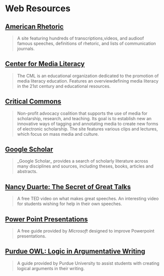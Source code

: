 # Web Resources

## [American Rhetoric](http://www.americanrhetoric.com/)

> A site featuring hundreds of transcriptions,videos, and audioof famous speeches, definitions of rhetoric, and lists of communication journals.

## [Center for Media Literacy](http://www.medialit.org/)

> The CML is an educational organization dedicated to the promotion of media literacy education. Features an overviewdefining media literacy in the 21st century and educational resources.

## [Critical Commons](http://criticalcommons.org/)

> Non-profit advocacy coalition that supports the use of media for scholarship, research, and teaching. Its goal is to establish new an innovative ways of tagging and annotating media to create new forms of electronic scholarship. The site features various clips and lectures, which focus on mass media and culture.

## [Google Scholar](http://scholar.google.com/)

> \_Google Scholar\_ provides a search of scholarly literature across many disciplines and sources, including theses, books, articles and abstracts.

## [Nancy Duarte: The Secret of Great Talks](http://www.ted.com/talks/nancy_duarte_the_secret_structure_of_great_talks.html)

> A free TED video on what makes great speeches. An interesting video for students wishing for help in their own speeches.

## [Power Point Presentations](http://www.microsoft.com/atwork/skills/presentations.aspx)

> A free guide provided by _Microsoft_ designed to improve Powerpoint presentations.

## [Purdue OWL: Logic in Argumentative Writing](http://owl.english.purdue.edu/owl/resource/659/02/)

> A guide provided by Purdue University to assist students with creating logical arguments in their writing.



